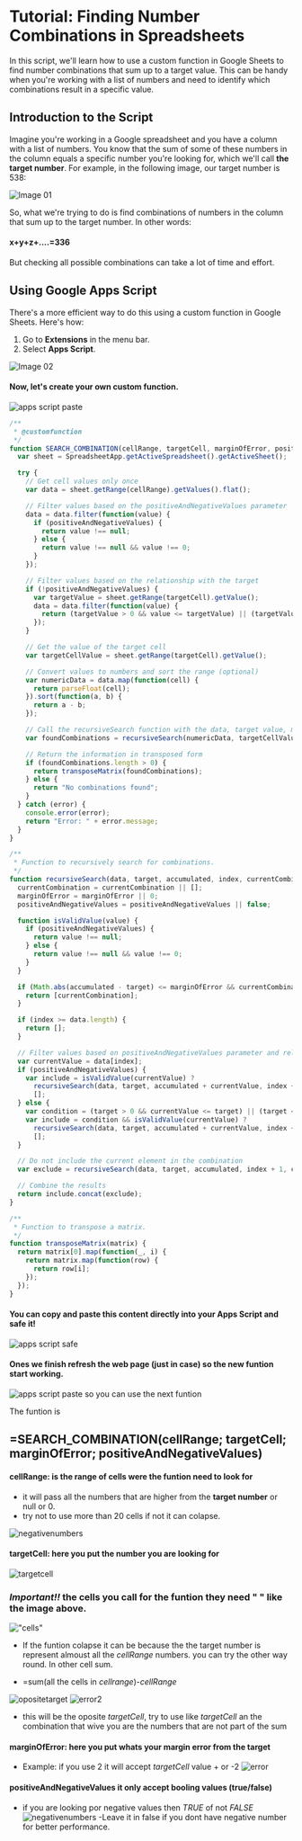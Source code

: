 # Tutorial: Finding Number Combinations in Spreadsheets

In this script, we'll learn how to use a custom function in Google Sheets to find number combinations that sum up to a target value. This can be handy when you're working with a list of numbers and need to identify which combinations result in a specific value.

## Introduction to the Script

Imagine you're working in a Google spreadsheet and you have a column with a list of numbers. You know that the sum of some of these numbers in the column equals a specific number you're looking for, which we'll call **the target number**. For example, in the following image, our target number is 538:

![Image 01](images/image_01.png)

So, what we're trying to do is find combinations of numbers in the column that sum up to the target number. In other words:



#### x+y+z+....=336


But checking all possible combinations can take a lot of time and effort.

## Using Google Apps Script

There's a more efficient way to do this using a custom function in Google Sheets. Here's how:

1. Go to **Extensions** in the menu bar.
2. Select **Apps Script**.

![Image 02](images/image_02.png)

#### Now, let's create your own custom function.

![apps script paste](images\image_03.png)

```javascript
/**
 * @customfunction
 */
function SEARCH_COMBINATION(cellRange, targetCell, marginOfError, positiveAndNegativeValues) {
  var sheet = SpreadsheetApp.getActiveSpreadsheet().getActiveSheet();

  try {
    // Get cell values only once
    var data = sheet.getRange(cellRange).getValues().flat();

    // Filter values based on the positiveAndNegativeValues parameter
    data = data.filter(function(value) {
      if (positiveAndNegativeValues) {
        return value !== null;
      } else {
        return value !== null && value !== 0;
      }
    });

    // Filter values based on the relationship with the target
    if (!positiveAndNegativeValues) {
      var targetValue = sheet.getRange(targetCell).getValue();
      data = data.filter(function(value) {
        return (targetValue > 0 && value <= targetValue) || (targetValue < 0 && value >= targetValue);
      });
    }

    // Get the value of the target cell
    var targetCellValue = sheet.getRange(targetCell).getValue();

    // Convert values to numbers and sort the range (optional)
    var numericData = data.map(function(cell) {
      return parseFloat(cell);
    }).sort(function(a, b) {
      return a - b;
    });

    // Call the recursiveSearch function with the data, target value, margin of error, and positiveAndNegativeValues parameter
    var foundCombinations = recursiveSearch(numericData, targetCellValue, 0, 0, [], marginOfError, positiveAndNegativeValues);

    // Return the information in transposed form
    if (foundCombinations.length > 0) {
      return transposeMatrix(foundCombinations);
    } else {
      return "No combinations found";
    }
  } catch (error) {
    console.error(error);
    return "Error: " + error.message;
  }
}

/**
 * Function to recursively search for combinations.
 */
function recursiveSearch(data, target, accumulated, index, currentCombination, marginOfError, positiveAndNegativeValues) {
  currentCombination = currentCombination || [];
  marginOfError = marginOfError || 0;
  positiveAndNegativeValues = positiveAndNegativeValues || false;

  function isValidValue(value) {
    if (positiveAndNegativeValues) {
      return value !== null;
    } else {
      return value !== null && value !== 0;
    }
  }

  if (Math.abs(accumulated - target) <= marginOfError && currentCombination.length > 0) {
    return [currentCombination];
  }

  if (index >= data.length) {
    return [];
  }

  // Filter values based on positiveAndNegativeValues parameter and relationship with the target
  var currentValue = data[index];
  if (positiveAndNegativeValues) {
    var include = isValidValue(currentValue) ?
      recursiveSearch(data, target, accumulated + currentValue, index + 1, [...currentCombination, currentValue], marginOfError, positiveAndNegativeValues) :
      [];
  } else {
    var condition = (target > 0 && currentValue <= target) || (target < 0 && currentValue >= target);
    var include = condition && isValidValue(currentValue) ?
      recursiveSearch(data, target, accumulated + currentValue, index + 1, [...currentCombination, currentValue], marginOfError, positiveAndNegativeValues) :
      [];
  }

  // Do not include the current element in the combination
  var exclude = recursiveSearch(data, target, accumulated, index + 1, currentCombination, marginOfError, positiveAndNegativeValues);

  // Combine the results
  return include.concat(exclude);
}

/**
 * Function to transpose a matrix.
 */
function transposeMatrix(matrix) {
  return matrix[0].map(function(_, i) {
    return matrix.map(function(row) {
      return row[i];
    });
  });
}
```
#### You can copy and paste this content directly into your **Apps Script** and safe it!

![apps script safe](images\image_05.png)

#### Ones we finish refresh the web page (just in case) so the new funtion start working.

![apps script paste](images\image_06.png)
so you can use the next funtion

The funtion is

## =SEARCH_COMBINATION(cellRange; targetCell; marginOfError; positiveAndNegativeValues) 



#### **cellRange:** is the range of cells were the funtion need to look for 

 - it will pass all the numbers that are higher from the **target number** or null or 0.
 - try not to use more than 20 cells if not it can colapse. 

![negativenumbers](images\image_07.png)

#### **targetCell:** here you put the number you are looking for
![targetcell](images\image_08.png)

### ***Important!!*** the cells you call for the funtion they need " " like the image above.
!["cells"](images\image_09.png)

- If the funtion colapse it can be because the the target number is represent almoust all the *cellRange* numbers. you can try the other way round. 
In other cell sum. 
 * =sum(all the cells in *cellrange*)-*cellRange*

 ![opositetarget](images\image_13.png)
 ![error2](images\image_14.png)
 * this will be the oposite *targetCell*, try to use like *targetCell* an the combination that wive you are the numbers that are not part of the sum

 #### **marginOfError:** here you put whats your margin error from the target 
 * Example: if you use 2 it will accept *targetCell* value + or 
 -2
 ![error](images\image_12.png) 


 #### **positiveAndNegativeValues** it only accept booling values (true/false) 
 - if you are looking por negative values then *TRUE* of not *FALSE*
 ![negativenumbers](images\image_11.png)
 -Leave it in false if you dont have negative number for better performance.


